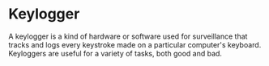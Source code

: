 # Keylogger
A keylogger is a kind of hardware or software used for surveillance that tracks and logs every keystroke made on a particular computer's keyboard. Keyloggers are useful for a variety of tasks, both good and bad.
